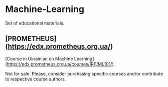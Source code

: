 # Machine-Learning
Set of educational materials.

## [PROMETHEUS] (https://edx.prometheus.org.ua/)
[Course in Ukrainian on Machine Learning] (https://edx.prometheus.org.ua/courses/IRF/ML101/)

Not for sale. Please, consider purchasing specific courses and/or contribute to respective course authors.